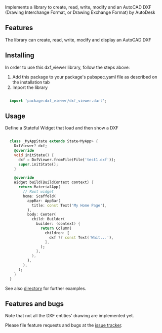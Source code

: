 
Implements a library to create, read, write, modify and  an AutoCAD DXF (Drawing Interchange Format, or Drawing Exchange Format) by AutoDesk

## Features

The library can create, read, write, modify and display an AutoCAD DXF

## Installing

In order to use this dxf_viewer library, follow the steps above:
<ol>
  <li>Add this package to your package's pubspec.yaml file as described on the installation tab</li>
  <li>Import the library</li>
</ol>

```dart

  import 'package:dxf_viewer/dxf_viewer.dart';

```

## Usage

Define a Stateful Widget that load and then show a DXF

```dart

  class _MyAppState extends State<MyApp> {
    DxfViewer? dxf;
    @override
    void initState() {
      dxf = DxfViewer.fromFile(File('test1.dxf'));
      super.initState();
    }

    @override
    Widget build(BuildContext context) {
      return MaterialApp(
        // Root widget
        home: Scaffold(
          appBar: AppBar(
            title: const Text('My Home Page'),
          ),
          body: Center(
            child: Builder(
              builder: (context) {
                return Column(
                  children: [
                    dxf ?? const Text('Wait...'),
                  ],
                );
              },
            ),
          ),
        ),
      );
    }
  }

```

See also <a href="https://github.com/micruo/dxf_viewer/tree/main/example">directory</a> for further examples.
 
## Features and bugs 

Note that not all the DXF entities' drawing are implemented yet.

Please file feature requests and bugs at the <a href="https://github.com/micruo/dxf_viewer/issues">issue tracker</a>.
